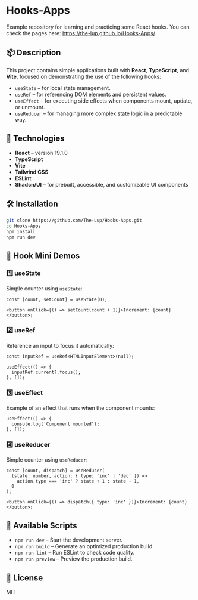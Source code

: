 # Hooks-Apps

Example repository for learning and practicing some React hooks.
You can check the pages here: https://the-lup.github.io/Hooks-Apps/

## 📦 Description

This project contains simple applications built with **React**, **TypeScript**, and **Vite**, focused on demonstrating the use of the following hooks:

- `useState` – for local state management.
- `useRef` – for referencing DOM elements and persistent values.
- `useEffect` – for executing side effects when components mount, update, or unmount.
- `useReducer` – for managing more complex state logic in a predictable way.

## 🚀 Technologies

- **React** – version 19.1.0
- **TypeScript**
- **Vite**
- **Tailwind CSS**
- **ESLint**
- **Shadcn/UI** – for prebuilt, accessible, and customizable UI components

## 🛠 Installation

```bash
git clone https://github.com/The-Lup/Hooks-Apps.git
cd Hooks-Apps
npm install
npm run dev
```

## 🎨 Hook Mini Demos

### 1️⃣ useState

Simple counter using `useState`:

```tsx
const [count, setCount] = useState(0);

<button onClick={() => setCount(count + 1)}>Increment: {count}</button>;
```

### 2️⃣ useRef

Reference an input to focus it automatically:

```tsx
const inputRef = useRef<HTMLInputElement>(null);

useEffect(() => {
  inputRef.current?.focus();
}, []);
```

### 3️⃣ useEffect

Example of an effect that runs when the component mounts:

```tsx
useEffect(() => {
  console.log('Component mounted');
}, []);
```

### 4️⃣ useReducer

Simple counter using `useReducer`:

```tsx
const [count, dispatch] = useReducer(
  (state: number, action: { type: 'inc' | 'dec' }) =>
    action.type === 'inc' ? state + 1 : state - 1,
  0
);

<button onClick={() => dispatch({ type: 'inc' })}>Increment: {count}</button>;
```

## 🧪 Available Scripts

- `npm run dev` – Start the development server.
- `npm run build` – Generate an optimized production build.
- `npm run lint` – Run ESLint to check code quality.
- `npm run preview` – Preview the production build.

## 📄 License

MIT
